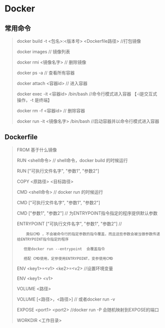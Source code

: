 # Docker

## 常用命令

> docker build -t  &lt;包名&gt;:&lt;版本号&gt;  &lt;Dockerfile路径&gt;   //打包镜像
>
> docker images // 镜像列表
>
> docker rmi &lt;镜像名字&gt;    // 删除镜像
>
> docker ps -a   // 查看所有容器
>
> docker attach &lt;容器id&gt;  // 进入容器
>
> docker exec -it &lt;容器id&gt;   /bin/bash //命令行模式进入容器  【-i是交互式操作，-t 是终端】
>
> docker rm -f  &lt;容器id&gt;    // 删除容器
>
> docker run -it &lt;镜像名字&gt; /bin/bash    //启动容器并以命令行模式进入容器

## Dockerfile

> FROM    基于什么镜像
>
> RUN &lt;shell命令&gt;   // shell命令，docker build 的时候运行
>
> RUN \["可执行文件名字", "参数1", "参数2"\]
>
> COPY &lt;原路径&gt;   &lt;目标路径&gt;
>
> CMD &lt;shell命令&gt; // docker run 的时候运行
>
> CMD \["可执行文件名字", "参数1", "参数2"\]
>
> CMD \["参数1", "参数2"\]   // 为ENTRYPOINT指令指定的程序提供默认参数
>
> ENTRYPOINT \["可执行文件名字", "参数1", "参数2"\]  //
>
>         类似CMD ，不会被命令行的指定参数的指令覆盖，而且这些参数会被当做参数传递给ENTRYPOINT指令指定的程序
>
>        但是docker run --entrypoint  会覆盖指令
>
>        搭配 CMD使用，定参使用ENTRYPOINT，变参使用CMD
>
> ENV  &lt;key1&gt;=&lt;v1&gt;  &lt;ke2&gt;=&lt;v2&gt;    //设置环境变量
>
> ENV  &lt;key1&gt;  &lt;v1&gt; 
>
> VOLUME &lt;路径&gt;
>
> VOLUME \[&lt;路径&gt;，&lt;路径&gt;\]   // 或者docker run -v
>
> EXPOSE  &lt;port1&gt;  &lt;port2&gt;   //docker run -P 会随机映射到EXPOSE的端口
>
> WORKDIR   &lt;工作目录&gt;







